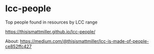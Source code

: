 # lcc-people
Top people found in resources by LCC range


https://thisismattmiller.github.io/lcc-people/

About: https://medium.com/@thisismattmiller/lcc-is-made-of-people-ce852ffc427
